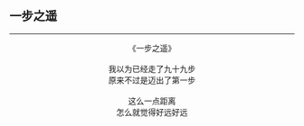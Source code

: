 ## 一步之遥
***
<center>
《一步之遥》<br>
<br>
我以为已经走了九十九步<br>
原来不过是迈出了第一步<br>
<br>
这么一点距离<br>
怎么就觉得好远好远<br>
</center>
